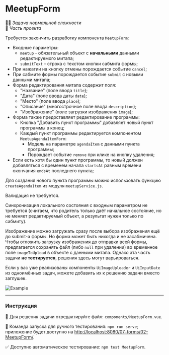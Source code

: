 # MeetupForm

👷🏻 _Задача нормальной сложности_\
💼 _Часть проекта_

<!--start_statement-->

Требуется закончить разработку компонента `MeetupForm`:

- Входные параметры:
  - `meetup` - обязательный объект с **начальными** данными редактируемого митапа;
  - `submitText` - строка с текстом кнопки сабмита формы;
- При нажатии на кнопку отмены порождается событие `cancel`;
- При сабмите формы порождается событие `submit` с новыми данными митапа;
- Форма редактирования митапа содержит поля:
  - "Название" (поле ввода `title`);
  - "Дата" (поле ввода даты `date`);
  - "Место" (поле ввода `place`);
  - "Описание" (многострочное поле ввода `description`);
  - "Изображение" (поле загрузки изображения `image`);
- Форма также предоставляет редактирование программы:
  - Кнопка "Добавить пункт программы" добавляет новый пункт программы в конец;
  - Каждый пункт программы редактируется компонентом `MeetupAgendaItemForm`:
    - Модель на параметре `agendaItem` с данными пункта программы;
    - Порождает событие `remove` при клике на кнопку удаления;
- Если есть хотя бы один пункт программы, то новый должен добавляться с временем начала `startsAt` равным времени
  окончания `endsAt` последнего пункта;

Для создания нового пункта программы можно использовать функцию `createAgendaItem` из модуля `meetupService.js`.

Валидация не требуется.

Синхронизация локального состояния с входным параметром не требуется (считаем, что родитель только даёт начальное
состояние, но не меняет редактируемый объект, а результат нужен только по сабмиту).

Изображение можно загружать сразу после выбора изображения ещё до submit-а формы. Но форма может быть никогда и не
засабмичена. Чтобы отложить загрузку изображения до отправки всей формы, предлагается сохранять файл (либо `null` при
удалении) во временное поле `imageToUpload` в объекте с данными митапа. Однако эта часть задачи **не тестируется**,
решения здесь могут варьироваться.

Если у вас уже реализованы компоненты `UiImageUploader` и `UiInputDate` из одноимённых задач, можете добавить их к
решению задачи вместо заглушек.

<img src="https://i.imgur.com/9wBuj8w.gif" alt="Example" />
<!--end_statement-->

---

### Инструкция

📝 Для решения задачи отредактируйте файл: `components/MeetupForm.vue`.

🚀 Команда запуска для ручного тестирования: `npm run serve`;\
приложение будет доступно на [http://localhost:8080/07-forms/02-MeetupForm/](http://localhost:8080/07-forms/02-MeetupForm/).

✅ Доступно автоматическое тестирование: `npm test MeetupForm`.
